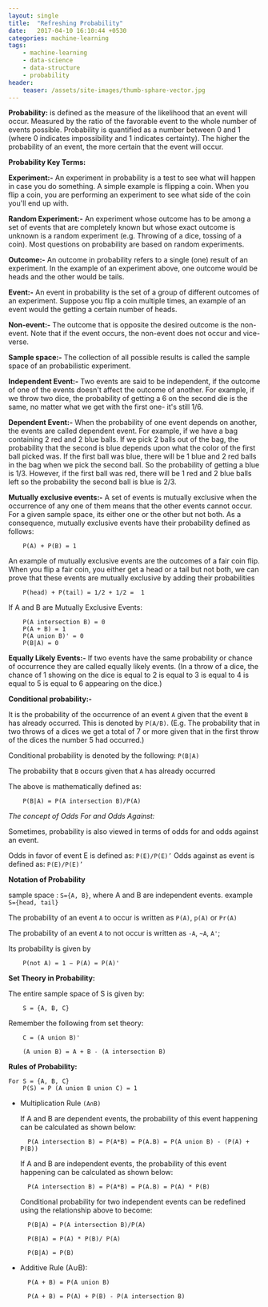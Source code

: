 ```yaml
---
layout: single
title:  "Refreshing Probability"
date:   2017-04-10 16:10:44 +0530
categories: machine-learning
tags:
    - machine-learning
    - data-science
    - data-structure
    - probability
header:
    teaser: /assets/site-images/thumb-sphare-vector.jpg
---
```

**Probability:**
is defined as the measure of the likelihood that an event will occur. Measured by the ratio of the favorable event to the whole number of events possible. Probability is quantified as a number between 0 and 1 (where 0 indicates impossibility and 1 indicates certainty). The higher the probability of an event, the more certain that the event will occur.


**Probability Key Terms:**

**Experiment:-**
An experiment in probability is a test to see what will happen in case you do something. A simple example is flipping a coin. When you flip a coin, you are performing an experiment to see what side of the coin you'll end up with.

**Random Experiment:-**
An experiment whose outcome has to be among a set of events that are completely known but whose exact outcome is unknown is a random experiment (e.g. Throwing of a dice, tossing of a coin). Most questions on probability are based on random experiments.

**Outcome:-**
An outcome in probability refers to a single (one) result of an experiment. In the example of an experiment above, one outcome would be heads and the other would be tails.

**Event:-**
An event in probability is the set of a group of different outcomes of an experiment. Suppose you flip a coin multiple times, an example of an event would the getting a certain number of heads.

**Non-event:-**
The outcome that is opposite the desired outcome is the non-event. Note that if the event occurs, the non-event does not occur and vice-verse.

**Sample space:-**
The collection of all possible results is called the sample space of an probabilistic experiment.

**Independent Event:-**
Two events are said to be independent, if the outcome of one of the events doesn't affect the outcome of another. For example, if we throw two dice, the probability of getting a 6 on the second die is the same, no matter what we get with the first one- it's still 1/6.

**Dependent Event:-**
When the probability of one event depends on another, the events are called dependent event. For example, if we have a bag containing 2 red and 2 blue balls. If we pick 2 balls out of the bag, the probability that the second is blue depends upon what the color of the first ball picked was. If the first ball was blue, there will be 1 blue and 2 red balls in the bag when we pick the second ball. So the probability of getting a blue is 1/3. However, if the first ball was red, there will be 1 red and 2 blue balls left so the probability the second ball is blue is 2/3.

**Mutually exclusive events:-**
A set of events is mutually exclusive when the occurrence of any one of them means that the other events cannot occur. For a given sample space, its either one or the other but not both. As a consequence, mutually exclusive events have their probability defined as follows:

		P(A) + P(B) = 1

An example of mutually exclusive events are the outcomes of a fair coin flip. When you flip a fair coin, you either get a head or a tail but not both, we can prove that these events are mutually exclusive by adding their probabilities

		P(head) + P(tail) = 1/2 + 1/2 =  1

If A and B are Mutually Exclusive Events:

		P(A intersection B) = 0
		P(A + B) = 1
		P(A union B)' = 0
		P(B|A) = 0

**Equally Likely Events:-**
If two events have the same probability or chance of occurrence they are called equally likely events. (In a throw of a dice, the chance of 1 showing on the dice is equal to 2 is equal to 3 is equal to 4 is equal to 5 is equal to 6 appearing on the dice.)


**Conditional probability:-**

It is the probability of the occurrence of an event `A` given that the event `B` has already occurred. This is denoted by `P(A/B)`. (E.g. The probability that in two throws of a dices we get a total of 7 or more given that in the first throw of the dices the number 5 had occurred.)

Conditional probability is denoted by the following: `P(B|A)`

The probability that `B` occurs given that `A` has already occurred

The above is mathematically defined as:

		P(B|A) = P(A intersection B)/P(A)


*The concept of Odds For and Odds Against:*

Sometimes, probability is also viewed in terms of odds for and odds against an event.

Odds in favor of event E is defined as: `P(E)/P(E)’`
Odds against as event is defined as: `P(E)/P(E)’`


**Notation of Probability**

sample space : `S={A, B}`, where A and  B are independent events. example `S={head, tail}`

The probability of an event `A` to occur is written as `P(A)`, `p(A)` or `Pr(A)`

The probability of an event `A` to not occur is written as `-A`, `~A`, `A'`;

Its probability is given by

		P(not A) = 1 − P(A) = P(A)'


**Set Theory in Probability:**

The entire sample space of S is given by:

		S = {A, B, C}

Remember the following from set theory:

		C = (A union B)'

		(A union B) = A + B - (A intersection B)


**Rules of Probability:**

	For S = {A, B, C}
		P(S) = P (A union B union C) = 1

- Multiplication Rule `(A∩B)`

	If A and B are dependent events, the probability of this event happening can be calculated as shown below:

		P(A intersection B) = P(A*B) = P(A.B) = P(A union B) - (P(A) + P(B))

	If A and B are independent events, the probability of this event happening can be calculated as shown below:

		P(A intersection B) = P(A*B) = P(A.B) = P(A) * P(B)

	Conditional probability for two independent events can be redefined using the relationship above to become:

		P(B|A) = P(A intersection B)/P(A)

		P(B|A) = P(A) * P(B)/ P(A)

		P(B|A) = P(B)


- Additive Rule (A∪B):

		P(A + B) = P(A union B)

		P(A + B) = P(A) + P(B) - P(A intersection B)
